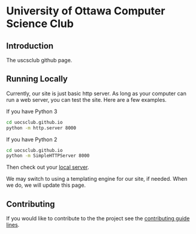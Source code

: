 # University of Ottawa Computer Science Club

## Introduction

The uscsclub github page.

## Running Locally

Currently, our site is just basic http server.  As long as your computer
can run a web server, you can test the site.  Here are a few examples.

If you have Python 3

```bash
cd uocsclub.github.io
python -m http.server 8000
```

If you have Python 2

```bash
cd uocsclub.github.io
python -m SimpleHTTPServer 8000
```

Then check out your [local server](http://localhost:8000).

We may switch to using a templating engine for our site, if needed.  When
we do, we will update this page.


## Contributing

If you would like to contribute to the the project see the [contributing guide lines](CONTRIBUTING.md).